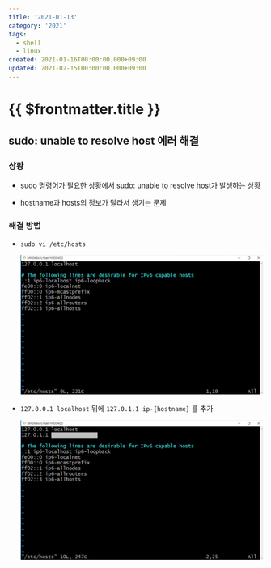 ```yaml
---
title: '2021-01-13'
category: '2021'
tags:
  - shell
  - linux
created: 2021-01-16T00:00:00.000+09:00
updated: 2021-02-15T00:00:00.000+09:00
---
```


# {{ $frontmatter.title }}

## sudo: unable to resolve host 에러 해결

### 상황

- sudo 명령어가 필요한 상황에서 sudo: unable to resolve host가 발생하는 상황

- hostname과 hosts의 정보가 달라서 생기는 문제

### 해결 방법

- `sudo vi /etc/hosts`

  ![2021-01-16-image-0](./images/2021-01-16-image-0.png)

- `127.0.0.1 localhost` 뒤에 `127.0.1.1 ip-{hostname}` 를 추가

  ![2021-01-16-image-1](./images/2021-01-16-image-1.png)
